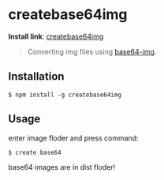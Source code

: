 # createbase64img

**Install link**: [createbase64img](https://www.npmjs.com/package/createbase64img)

> Converting img files using [base64-img](https://www.npmjs.com/package/base64-img). 

## Installation

`$ npm install -g createbase64img`

## Usage

enter image floder and press command:

`$ create base64`

base64 images are in dist floder!